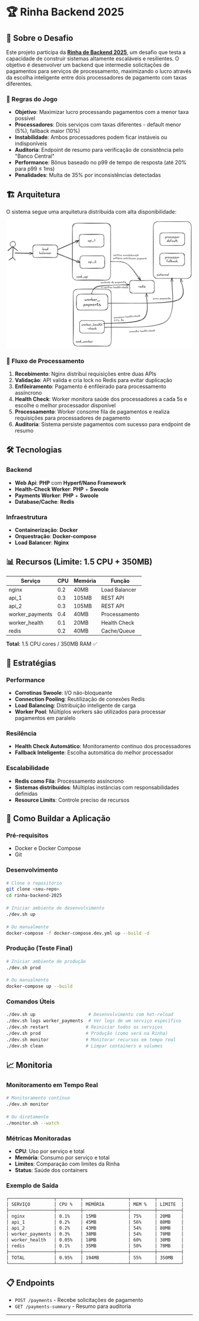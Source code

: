 # 🏆 Rinha Backend 2025

## 🎯 Sobre o Desafio

Este projeto participa da **[Rinha de Backend 2025](https://github.com/zanfranceschi/rinha-de-backend-2025)**, um desafio que testa a capacidade de construir sistemas altamente escaláveis e resilientes. O objetivo é desenvolver um backend que intermedie solicitações de pagamentos para serviços de processamento, maximizando o lucro através da escolha inteligente entre dois processadores de pagamento com taxas diferentes.

### 🎲 Regras do Jogo
- **Objetivo**: Maximizar lucro processando pagamentos com a menor taxa possível
- **Processadores**: Dois serviços com taxas diferentes - default menor (5%), fallback maior (10%)
- **Instabilidade**: Ambos processadores podem ficar instáveis ou indisponíveis
- **Auditoria**: Endpoint de resumo para verificação de consistência pelo "Banco Central"
- **Performance**: Bônus baseado no p99 de tempo de resposta (até 20% para p99 ≤ 1ms)
- **Penalidades**: Multa de 35% por inconsistências detectadas

## 🏗️ Arquitetura

O sistema segue uma arquitetura distribuída com alta disponibilidade:

![Diagrama de Arquitetura](rinha-backend-2025-arquitetura.png)


### 🔄 Fluxo de Processamento
1. **Recebimento**: Nginx distribui requisições entre duas APIs
2. **Validação**: API valida e cria lock no Redis para evitar duplicação
3. **Enfileiramento**: Pagamento é enfileirado para processamento assíncrono
4. **Health Check**: Worker monitora saúde dos processadores a cada 5s e escolhe o melhor processador disponível
5. **Processamento**: Worker consome fila de pagamentos e realiza requisições para processadores de pagamento
6. **Auditoria**: Sistema persiste pagamentos com sucesso para endpoint de resumo

## 🛠️ Tecnologias

### Backend
- **Web Api**: **PHP** com **Hyperf/Nano Framework**
- **Health-Check Worker**: **PHP** + **Swoole**
- **Payments Worker**: **PHP** + **Swoole**
- **Database/Cache**: **Redis**

### Infraestrutura
- **Containerização**: **Docker**
- **Orquestração**: **Docker-compose**
- **Load Balancer**: **Nginx**

## 📊 Recursos (Limite: 1.5 CPU + 350MB)

| Serviço | CPU | Memória | Função |
|---------|-----|---------|---------|
| nginx | 0.2 | 40MB | Load Balancer |
| api_1 | 0.3 | 105MB | REST API |
| api_2 | 0.3 | 105MB | REST API |
| worker_payments | 0.4 | 40MB | Processamento |
| worker_health | 0.1 | 20MB | Health Check |
| redis | 0.2 | 40MB | Cache/Queue |

**Total**: 1.5 CPU cores / 350MB RAM ✅

## 🎯 Estratégias

### Performance
- **Corrotinas Swoole**: I/O não-bloqueante
- **Connection Pooling**: Reutilização de conexões Redis
- **Load Balancing**: Distribuição inteligente de carga
- **Worker Pool**: Múltiplos workers são utilizados para processar pagamentos em paralelo

### Resilência
- **Health Check Automático**: Monitoramento contínuo dos processadores
- **Fallback Inteligente**: Escolha automática do melhor processador

### Escalabilidade
- **Redis como Fila**: Processamento assíncrono
- **Sistemas distribuídos**: Múltiplas instâncias com responsabilidades definidas
- **Resource Limits**: Controle preciso de recursos

## 🚀 Como Buildar a Aplicação

### Pré-requisitos
- Docker e Docker Compose
- Git

### Desenvolvimento
```bash
# Clone o repositório
git clone <seu-repo>
cd rinha-backend-2025

# Iniciar ambiente de desenvolvimento
./dev.sh up

# Ou manualmente
docker-compose -f docker-compose.dev.yml up --build -d
```

### Produção (Teste Final)
```bash
# Iniciar ambiente de produção
./dev.sh prod

# Ou manualmente
docker-compose up --build
```

### Comandos Úteis
```bash
./dev.sh up                    # Desenvolvimento com hot-reload
./dev.sh logs worker_payments  # Ver logs de um serviço específico
./dev.sh restart              # Reiniciar todos os serviços
./dev.sh prod                 # Produção (como será na Rinha)
./dev.sh monitor              # Monitorar recursos em tempo real
./dev.sh clean                # Limpar containers e volumes
```

## 📈 Monitoria

### Monitoramento em Tempo Real
```bash
# Monitoramento contínuo
./dev.sh monitor

# Ou diretamente
./monitor.sh --watch
```

### Métricas Monitoradas
- **CPU**: Uso por serviço e total
- **Memória**: Consumo por serviço e total
- **Limites**: Comparação com limites da Rinha
- **Status**: Saúde dos containers

### Exemplo de Saída
```
┌─────────────────┬─────────┬─────────────────┬─────────┬─────────┐
│ SERVIÇO         │ CPU %   │ MEMÓRIA         │ MEM %   │ LIMITE  │
├─────────────────┼─────────┼─────────────────┼─────────┼─────────┤
│ nginx           │ 0.1%    │ 15MB            │ 75%     │ 20MB    │
│ api_1           │ 0.2%    │ 45MB            │ 56%     │ 80MB    │
│ api_2           │ 0.2%    │ 43MB            │ 54%     │ 80MB    │
│ worker_payments │ 0.3%    │ 38MB            │ 54%     │ 70MB    │
│ worker_health   │ 0.05%   │ 18MB            │ 60%     │ 30MB    │
│ redis           │ 0.1%    │ 35MB            │ 50%     │ 70MB    │
├─────────────────┼─────────┼─────────────────┼─────────┼─────────┤
│ TOTAL           │ 0.95%   │ 194MB           │ 55%     │ 350MB   │
└─────────────────┴─────────┴─────────────────┴─────────┴─────────┘
```

## 📋 Endpoints

- `POST /payments` - Recebe solicitações de pagamento
- `GET /payments-summary` - Resumo para auditoria

---
